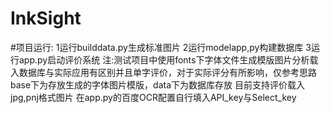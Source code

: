 # InkSight
#项目运行:
1运行builddata.py生成标准图片
2运行modelapp,py构建数据库
3运行app.py启动评价系统
注:测试项目中使用fonts下字体文件生成模版图片分析载入数据库与实际应用有区别并且单字评价，对于实际评分有所影响，仅参考思路
base下为存放生成的字体图片模版，data下为数据库存放
目前支持评价载入jpg,pnj格式图片
在app.py的百度OCR配置自行填入API_key与Select_key

